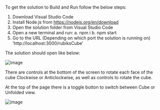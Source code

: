 To get the solution to Build and Run follow the below steps:
1.	Download Visual Studio Code
2.	Install Node.js from https://nodejs.org/en/download 
3.	Open the solution folder from Visual Studio Code
4.	Open a new terminal and run:
  a.	npm i
  b.	npm start
  5.	Go to the URL (Depending on which port the solution is running on) ‘http://localhost:3000/rubiksCube’

The solution should open like below:

![image](https://user-images.githubusercontent.com/79133886/236176506-80a16502-8c24-4dbe-bc26-d44b93e883d7.png)

There are controls at the bottom of the screen to rotate each face of the cube Clockwise or Anticlockwise, as well as controls to rotate the cube.

At the top of the page there is a toggle button to switch between Cube or Unfolded view.

![image](https://user-images.githubusercontent.com/79133886/236176707-5b535efd-d691-4aea-8f10-4d9ff849a295.png)

